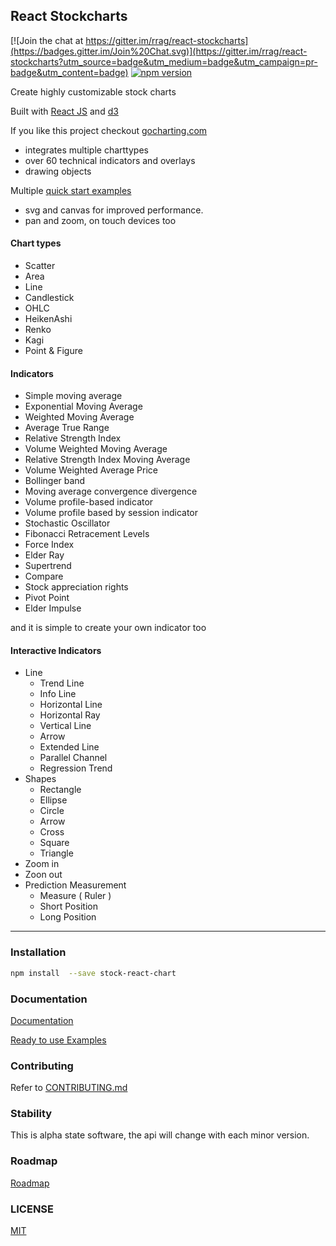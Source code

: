 ## React Stockcharts

[![Join the chat at https://gitter.im/rrag/react-stockcharts](https://badges.gitter.im/Join%20Chat.svg)](https://gitter.im/rrag/react-stockcharts?utm_source=badge&utm_medium=badge&utm_campaign=pr-badge&utm_content=badge)
[![npm version](https://badge.fury.io/js/react-stockcharts.svg)](https://badge.fury.io/js/react-stockcharts)


Create highly customizable stock charts

Built with [React JS](http://facebook.github.io/react/) and [d3](http://d3js.org/)

If you like this project checkout <a href="https://gocharting.com" target="_blank">gocharting.com</a>
 - integrates multiple charttypes
 - over 60 technical indicators and overlays
 - drawing objects

Multiple [quick start examples](https://github.com/rrag/react-stockcharts-examples2)

- svg and canvas for improved performance. 
- pan and zoom, on touch devices too

#### Chart types

- Scatter
- Area
- Line
- Candlestick
- OHLC
- HeikenAshi
- Renko
- Kagi
- Point & Figure

#### Indicators

- Simple moving average
- Exponential Moving Average
- Weighted Moving Average
- Average True Range
- Relative Strength Index
- Volume Weighted Moving Average
- Relative Strength Index Moving Average
- Volume Weighted Average Price
- Bollinger band
- Moving average convergence divergence
- Volume profile-based indicator
- Volume profile based by session indicator
- Stochastic Oscillator
- Fibonacci Retracement Levels
- Force Index
- Elder Ray
- Supertrend
- Compare
- Stock appreciation rights
- Pivot Point
- Elder Impulse

and it is simple to create your own indicator too

#### Interactive Indicators

- Line
    - Trend Line
    - Info Line
    - Horizontal Line
    - Horizontal Ray
    - Vertical Line
    - Arrow
    - Extended Line
    - Parallel Channel
    - Regression Trend
- Shapes
    - Rectangle
    - Ellipse
    - Circle
    - Arrow
    - Cross
    - Square
    - Triangle
- Zoom in
- Zoon out
- Prediction Measurement
    - Measure ( Ruler )
    - Short Position
    - Long Position
---

### Installation
```sh
npm install  --save stock-react-chart
```

### Documentation

[Documentation](http://rrag.github.io/react-stockcharts)

[Ready to use Examples](https://github.com/rrag/react-stockcharts-examples2)

### Contributing

Refer to [CONTRIBUTING.md](./CONTRIBUTING.md)

### Stability

This is alpha state software, the api will change with each minor version.

### Roadmap

[Roadmap](./docs/md/COMING-SOON.md)

### LICENSE

[MIT](./LICENSE)